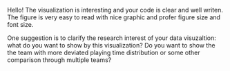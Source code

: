 Hello! The visualization is interesting and your code is clear and well writen. 
The figure is very easy to read with nice graphic and profer figure size and font size. 

One suggestion is to clarify the research interest of your data visuzaltion: what do you want to show by this visualization? 
Do you want to show the the team with more deviated playing time distribution or some other comparison through multiple teams?
